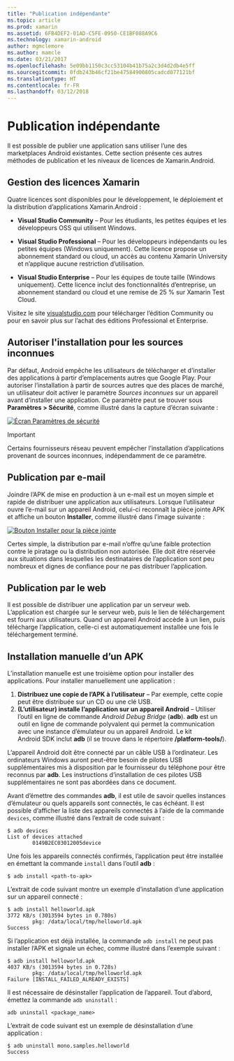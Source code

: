 ```yaml
---
title: "Publication indépendante"
ms.topic: article
ms.prod: xamarin
ms.assetid: 6FB4DEF2-01AD-C5FE-0950-CE1BF088A9C6
ms.technology: xamarin-android
author: mgmclemore
ms.author: mamcle
ms.date: 03/21/2017
ms.openlocfilehash: 5e09bb1150c3cc53104b41b75a2c3d4d2db4e5ff
ms.sourcegitcommit: 0fdb243b46cf21be47584900805cadcd077121bf
ms.translationtype: HT
ms.contentlocale: fr-FR
ms.lasthandoff: 03/12/2018
---
```

# <a name="publishing-independently"></a>Publication indépendante

Il est possible de publier une application sans utiliser l’une des marketplaces Android existantes. Cette section présente ces autres méthodes de publication et les niveaux de licences de Xamarin.Android.


## <a name="xamarin-licensing"></a>Gestion des licences Xamarin

Quatre licences sont disponibles pour le développement, le déploiement et la distribution d’applications Xamarin.Android :

-   **Visual Studio Community** &ndash; Pour les étudiants, les petites équipes et les développeurs OSS qui utilisent Windows.

-   **Visual Studio Professional** &ndash; Pour les développeurs indépendants ou les petites équipes (Windows uniquement). Cette licence propose un abonnement standard ou cloud, un accès au contenu Xamarin University et n’applique aucune restriction d’utilisation.

-   **Visual Studio Enterprise** &ndash; Pour les équipes de toute taille (Windows uniquement). Cette licence inclut des fonctionnalités d’entreprise, un abonnement standard ou cloud et une remise de 25 % sur Xamarin Test Cloud.

Visitez le site [visualstudio.com](https://www.visualstudio.com/xamarin/) pour télécharger l’édition Community ou pour en savoir plus sur l’achat des éditions Professional et Enterprise.


## <a name="allow-installation-from-unknown-sources"></a>Autoriser l'installation pour les sources inconnues

Par défaut, Android empêche les utilisateurs de télécharger et d’installer des applications à partir d’emplacements autres que Google Play. Pour autoriser l’installation à partir de sources autres que des places de marché, un utilisateur doit activer le paramètre *Sources inconnues* sur un appareil avant d’installer une application. Ce paramètre peut se trouver sous **Paramètres > Sécurité**, comme illustré dans la capture d’écran suivante :

[![Écran Paramètres de sécurité](publishing-independently-images/settings.png)](publishing-independently-images/settings.png#lightbox)


> [!IMPORTANT]
> Certains fournisseurs réseau peuvent empêcher l’installation d’applications provenant de sources inconnues, indépendamment de ce paramètre.



## <a name="publishing-by-e-mail"></a>Publication par e-mail

Joindre l’APK de mise en production à un e-mail est un moyen simple et rapide de distribuer une application aux utilisateurs. Lorsque l’utilisateur ouvre l’e-mail sur un appareil Android, celui-ci reconnaît la pièce jointe APK et affiche un bouton **Installer**, comme illustré dans l’image suivante :

[![Bouton Installer pour la pièce jointe](publishing-independently-images/publishing-via-email.png)](publishing-independently-images/publishing-via-email.png#lightbox)

Certes simple, la distribution par e-mail n’offre qu’une faible protection contre le piratage ou la distribution non autorisée. Elle doit être réservée aux situations dans lesquelles les destinataires de l’application sont peu nombreux et dignes de confiance pour ne pas distribuer l’application.


## <a name="publishing-by-web"></a>Publication par le web

Il est possible de distribuer une application par un serveur web. L’application est chargée sur le serveur web, puis le lien de téléchargement est fourni aux utilisateurs. Quand un appareil Android accède à un lien, puis télécharge l’application, celle-ci est automatiquement installée une fois le téléchargement terminé.


## <a name="manually-installing-an-apk"></a>Installation manuelle d’un APK

L’installation manuelle est une troisième option pour installer des applications. Pour installer manuellement une application :

1.   **Distribuez une copie de l’APK à l’utilisateur** &ndash; Par exemple, cette copie peut être distribuée sur un CD ou une clé USB.
1.   **(L’utilisateur) installe l’application sur un appareil Android** &ndash; Utiliser l’outil en ligne de commande *Android Debug Bridge* (**adb**). **adb** est un outil en ligne de commande polyvalent qui permet la communication avec une instance d’émulateur ou un appareil Android. Le kit Android SDK inclut **adb** (il se trouve dans le répertoire **<sdk>/platform-tools/**).

L’appareil Android doit être connecté par un câble USB à l’ordinateur.
Les ordinateurs Windows auront peut-être besoin de pilotes USB supplémentaires mis à disposition par le fournisseur du téléphone pour être reconnus par **adb**. Les instructions d’installation de ces pilotes USB supplémentaires ne sont pas abordées dans ce document.

Avant d’émettre des commandes **adb**, il est utile de savoir quelles instances d’émulateur ou quels appareils sont connectés, le cas échéant. Il est possible d’afficher la liste des appareils connectés à l’aide de la commande `devices`, comme illustré dans l’extrait de code suivant :

```shell
$ adb devices
List of devices attached
        0149B2EC03012005device
```

Une fois les appareils connectés confirmés, l’application peut être installée en émettant la commande    `install` dans l’outil    **adb** :

```shell
$ adb install <path-to-apk>
```

L’extrait de code suivant montre un exemple d’installation d’une application sur un appareil connecté :

```shell
$ adb install helloworld.apk
3772 KB/s (3013594 bytes in 0.780s)
        pkg: /data/local/tmp/helloworld.apk
Success
```

Si l’application est déjà installée, la commande    `adb install` ne peut pas installer l’APK et signale un échec, comme illustré dans l’exemple suivant :

```shell
$ adb install helloworld.apk
4037 KB/s (3013594 bytes in 0.728s)
        pkg: /data/local/tmp/helloworld.apk
Failure [INSTALL_FAILED_ALREADY_EXISTS]
```

Il est nécessaire de désinstaller l’application de l’appareil. Tout d’abord, émettez la commande    `adb uninstall` :

```shell
adb uninstall <package_name>
```

L’extrait de code suivant est un exemple de désinstallation d’une application :

```shell
$ adb uninstall mono.samples.helloworld
Success
```
